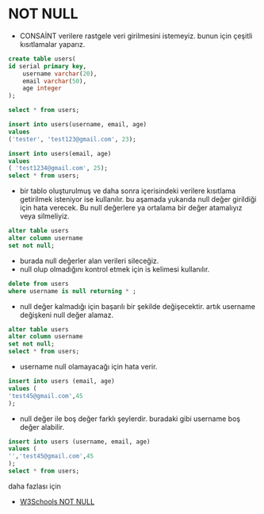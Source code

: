 # NOT NULL
- CONSAİNT verilere rastgele veri girilmesini istemeyiz. bunun için çeşitli kısıtlamalar yaparız.
``` sql
create table users(
id serial primary key,
	username varchar(20),
	email varchar(50),
	age integer
);

select * from users;

insert into users(username, email, age)
values 
('tester', 'test123@gmail.com', 23);

insert into users(email, age)
values 
( 'test1234@gmail.com', 25);
select * from users;
```
- bir tablo oluşturulmuş ve daha sonra içerisindeki verilere kısıtlama getirilmek isteniyor ise kullanılır. bu aşamada yukarıda null değer girildiği için hata verecek. Bu null değerlere ya ortalama bir değer atamalıyız veya silmeliyiz.
``` sql
alter table users
alter column username
set not null;
```
- burada null değerler alan verileri sileceğiz.
- null olup olmadığını kontrol etmek için is kelimesi kullanılır.
``` sql
delete from users
where username is null returning * ;
```
- null değer kalmadığı için başarılı bir şekilde değişecektir. artık username değişkeni null değer alamaz.
``` sql
alter table users
alter column username
set not null;
select * from users;
```
- username null olamayacağı için hata verir.
``` sql
insert into users (email, age)
values (
'test45@gmail.com',45
);
```
- null değer ile boş değer farklı şeylerdir. buradaki gibi username boş değer alabilir. 
``` sql
insert into users (username, email, age)
values (
'','test45@gmail.com',45
);
select * from users;
```
daha fazlası için
- [W3Schools NOT NULL](https://www.w3schools.com/sql/sql_notnull.asp)
